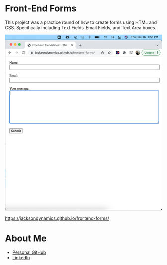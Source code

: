 # Front-End Forms

This project was a practice round of how to create forms using HTML and CSS.  Specifically including Text Fields, Email Fields, and Text Area boxes. 

![](https://github.com/JacksonDynamics/frontend-forms/blob/0909f6bbbd7ecb968b7df9f730a1f1d09b1ace33/Screen%20Shot%202021-12-16%20at%201.58.11%20PM.png)

https://jacksondynamics.github.io/frontend-forms/




# About Me

* [Personal GitHub](https://github.com/JacksonDynamics)
* [LinkedIn](https://www.linkedin.com/in/brendon-jackson/)




